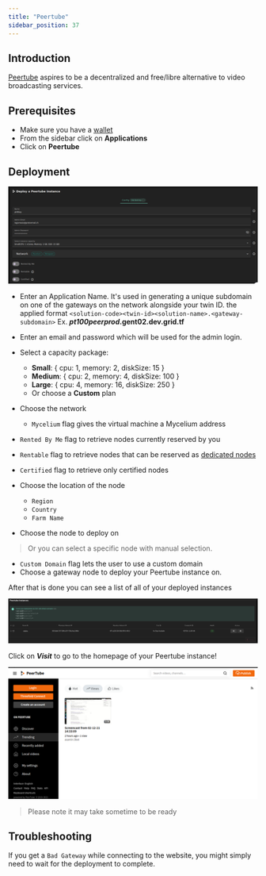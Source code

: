 ```yaml
---
title: "Peertube"
sidebar_position: 37
---
```




## Introduction

[Peertube](https://joinpeertube.org/) aspires to be a decentralized and free/libre alternative to video broadcasting services.

## Prerequisites

- Make sure you have a [wallet](../wallet_connector.md)
- From the sidebar click on **Applications**
- Click on **Peertube**

## Deployment

![](./img/solutions_peertube.png)

- Enter an Application Name. It's used in generating a unique subdomain on one of the gateways on the network alongside your twin ID. 
  the applied format `<solution-code><twin-id><solution-name>.<gateway-subdomain>` Ex. ***pt100peerprod*.gent02.dev.grid.tf**
- Enter an email and password which will be used for the admin login.
- Select a capacity package:
    - **Small**: \{ cpu: 1, memory: 2, diskSize: 15 \}
    - **Medium**: \{ cpu: 2, memory: 4, diskSize: 100 \}
    - **Large**: \{ cpu: 4, memory: 16, diskSize: 250 \}
    - Or choose a **Custom** plan
- Choose the network
   - `Mycelium` flag gives the virtual machine a Mycelium address
- `Rented By Me` flag to retrieve nodes currently reserved by you
- `Rentable` flag to retrieve nodes that can be reserved as [dedicated nodes](../deploy/node_finder.md#dedicated-nodes)
- `Certified` flag to retrieve only certified nodes 
- Choose the location of the node
   - `Region`
   - `Country`
   - `Farm Name`

- Choose the node to deploy on
> Or you can select a specific node with manual selection.
- `Custom Domain` flag lets the user to use a custom domain
- Choose a gateway node to deploy your Peertube instance on.

After that is done you can see a list of all of your deployed instances


![](./img/weblet_peertube_listing.png)

Click on ***Visit*** to go to the homepage of your Peertube instance!

![](./img/weblet_peertube_instance.png)

> Please note it may take sometime to be ready

## Troubleshooting

If you get a `Bad Gateway` while connecting to the website, you might simply need to wait for the deployment to complete.